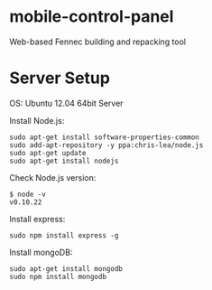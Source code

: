 mobile-control-panel
====================

Web-based Fennec building and repacking tool

# Server Setup

OS: Ubuntu 12.04 64bit Server

Install Node.js:

    sudo apt-get install software-properties-common
    sudo add-apt-repository -y ppa:chris-lea/node.js
    sudo apt-get update
    sudo apt-get install nodejs

Check Node.js version:

    $ node -v
    v0.10.22

Install express:

    sudo npm install express -g

Install mongoDB:

    sudo apt-get install mongodb
    sudo npm install mongodb

